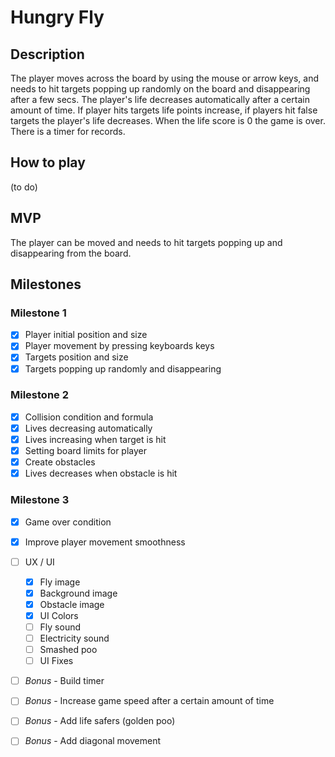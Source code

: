 # Hungry Fly

## Description
The player moves across the board by using the mouse or arrow keys, and needs to hit targets popping up randomly on the board and disappearing after a few secs. The player's life decreases automatically after a certain amount of time. If player hits targets life points increase, if players hit false targets the player's life decreases. When the life score is 0 the game is over. There is a timer for records.

## How to play
(to do)

## MVP
The player can be moved and needs to hit targets popping up and disappearing from the board.

## Milestones

### Milestone 1
- [x]  Player initial position and size
- [x]  Player movement by pressing keyboards keys
- [x]  Targets position and size 
- [x]  Targets popping up randomly and disappearing

### Milestone 2
- [x]  Collision condition and formula
- [x]  Lives decreasing automatically
- [x]  Lives increasing when target is hit
- [x]  Setting board limits for player
- [x]  Create obstacles
- [x]  Lives decreases when obstacle is hit

### Milestone 3
- [x]  Game over condition
- [x]  Improve player movement smoothness
- [ ]  UX / UI
    - [x] Fly image
    - [x] Background image
    - [x] Obstacle image
    - [x] UI Colors
    - [ ] Fly sound 
    - [ ] Electricity sound 
    - [ ] Smashed poo 
    - [ ] UI Fixes
- [ ]  *Bonus* - Build timer
- [ ]  *Bonus* - Increase game speed after a certain amount of time
- [ ]  *Bonus* - Add life safers (golden poo)
- [ ]  *Bonus* - Add diagonal movement





